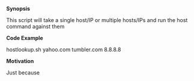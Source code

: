 **Synopsis**

This script will take a single host/IP or multiple hosts/IPs and run the host command against them

**Code Example**

hostlookup.sh yahoo.com tumbler.com 8.8.8.8


**Motivation**

Just because
